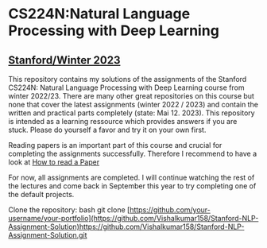 # CS224N:Natural Language Processing with Deep Learning 
## [Stanford/Winter 2023](https://web.stanford.edu/class/cs224n/)
This repository contains my solutions of the assignments of the Stanford CS224N: Natural Language Processing with Deep Learning course from winter 2022/23. There are many other great repositories on this course but none that cover the latest assignments (winter 2022 / 2023) and contain the written and practical parts completely (state: Mai 12. 2023). This repository is intended as a learning ressource which provides answers if you are stuck. Please do yourself a favor and try it on your own first.

Reading papers is an important part of this course and crucial for completing the assignments successfully. Therefore I recommend to have a look at [How to read a Paper](https://web.stanford.edu/class/ee384m/Handouts/HowtoReadPaper.pdf)

For now, all assignments are completed. I will continue watching the rest of the lectures and come back in September this year to try completing one of the default projects.

Clone the repository: 
    bash
    git clone [https://github.com/your-username/your-portfolio](https://github.com/Vishalkumar158/Stanford-NLP-Assignment-Solution)https://github.com/Vishalkumar158/Stanford-NLP-Assignment-Solution.git
    

